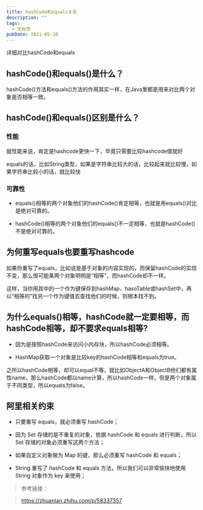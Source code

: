 ```yaml
---
title: hashCode和equals关系
description: ""
tags:
  - 无标签
pubDate: 2021-05-10
---
```



 详细对比hashCode和equals



<!-- more -->



## **hashCode()和equals()是什么？**



hashCode()方法和equals()方法的作用其实一样，在Java里都是用来对比两个对象是否相等一致。



## hashCode()和equals()区别是什么？



### 性能



就性能来说，肯定是hashcode更快一下，毕竟只需要比较hashcode值就好



equals的话，比如String类型，如果是字符串比较大的话，比较起来就比较慢，如果字符串比较小的话，就比较快



### 可靠性



- equals()相等的两个对象他们的hashCode()肯定相等，也就是用equals()对比是绝对可靠的。

- hashCode()相等的两个对象他们的equals()不一定相等，也就是hashCode()不是绝对可靠的。



## 为何重写equals也要重写hashcode



如果你重写了equals，比如说是基于对象的内容实现的，而保留hashCode的实现不变，那么很可能某两个对象明明是“相等”，而hashCode却不一样。



这样，当你用其中的一个作为键保存到hashMap、hasoTable或hashSet中，再以“相等的”找另一个作为键值去查找他们的时候，则根本找不到。



## **为什么equals()相等，hashCode就一定要相等，而hashCode相等，却不要求equals相等?**



- 因为是按照hashCode来访问小内存块，所以hashCode必须相等。

- HashMap获取一个对象是比较key的hashCode相等和equals为true。



之所以hashCode相等，却可以equal不等，就比如ObjectA和ObjectB他们都有属性name，那么hashCode都以name计算，所以hashCode一样，但是两个对象属于不同类型，所以equals为false。



## 阿里相关约束



- 只要重写 equals，就必须重写 hashCode；

- 因为 Set 存储的是不重复的对象，依据 hashCode 和 equals 进行判断，所以 Set 存储的对象必须重写这两个方法；

- 如果自定义对象做为 Map 的键，那么必须重写 hashCode 和 equals；

- String 重写了 hashCode 和 equals 方法，所以我们可以非常愉快地使用 String 对象作为 key 来使用；



> 参考链接：

>

> https://zhuanlan.zhihu.com/p/58337357